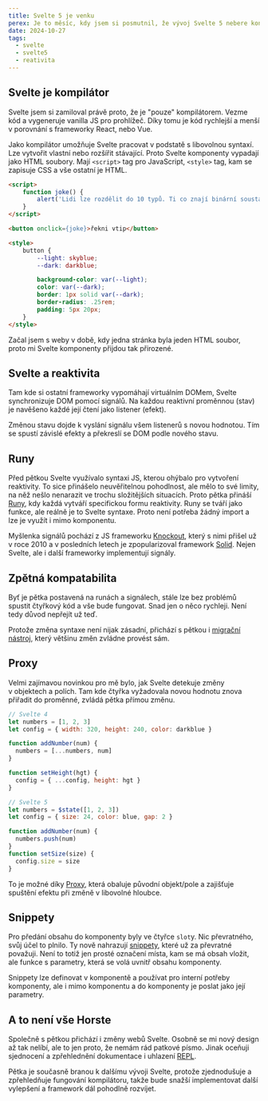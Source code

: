 ```yaml
---
title: Svelte 5 je venku
perex: Je to měsíc, kdy jsem si posmutnil, že vývoj Svelte 5 nebere konce a už je to tu! Proč jsem ale vlastně pětku tak vyhlížel? Protože přináší ještě větší míru reaktivity.
date: 2024-10-27
tags:
  - svelte
  - svelte5
  - reativita
---
```


## Svelte je kompilátor
Svelte jsem si zamiloval právě proto, že je "pouze" kompilátorem. Vezme kód a vygeneruje vanilla JS pro prohlížeč. Díky
tomu je kód rychlejší a menší v porovnání s&nbsp;frameworky React, nebo Vue.

Jako kompilátor umožňuje Svelte pracovat v&nbsp;podstatě s libovolnou syntaxí. Lze vytvořit vlastní nebo rozšířit
stávající. Proto Svelte komponenty vypadají jako HTML soubory. Mají `<script>` tag pro JavaScript, `<style>` tag, kam se
zapisuje CSS a vše ostatní je HTML.
```html
<script>
    function joke() {
        alert('Lidi lze rozdělit do 10 typů. Ti co znají binární soustavu a ti co ji neznají.')
    }
</script>

<button onclick={joke}>řekni vtip</button>

<style>
    button {
        --light: skyblue;
        --dark: darkblue;

        background-color: var(--light);
        color: var(--dark);
        border: 1px solid var(--dark);
        border-radius: .25rem;
        padding: 5px 20px;
    }
</style>
```

Začal jsem s weby v&nbsp;době, kdy jedna stránka byla jeden HTML soubor, proto mi Svelte komponenty přijdou tak přirozené.

## Svelte a reaktivita
Tam kde si ostatní frameworky vypomáhají virtuálním DOMem, Svelte synchronizuje DOM pomocí signálů. Na každou reaktivní
proměnnou (stav) je navěšeno každé její čtení jako listener (efekt).

Změnou stavu dojde k&nbsp;vyslání signálu všem listenerů s&nbsp;novou hodnotou. Tím se spustí závislé efekty a překreslí
se DOM podle nového stavu.

## Runy
Před pětkou Svelte využívalo syntaxi JS, kterou ohýbalo pro vytvoření reaktivity. To sice přinášelo neuvěřitelnou
pohodlnost, ale mělo to své limity, na něž nešlo nenarazit ve trochu složitějších situacích. Proto pětka přináší
[Runy](https://svelte.dev/docs/svelte/what-are-runes), kdy každá vytváří specifickou formu reaktivity. Runy se tváří jako
funkce, ale reálně je to Svelte syntaxe. Proto není potřeba žádný import a lze je využít i mimo komponentu.

Myšlenka signálů pochází z&nbsp;JS frameworku [Knockout](https://knockoutjs.com/), který s&nbsp;nimi přišel už
v&nbsp;roce 2010 a v&nbsp;posledních letech je zpopularizoval framework [Solid](https://www.solidjs.com/). Nejen Svelte,
ale i další frameworky implementují signály.

## Zpětná kompatabilita
Byť je pětka postavená na runách a signálech, stále lze bez problémů spustit čtyřkový kód a vše bude fungovat. Snad jen
o&nbsp;něco rychleji. Není tedy důvod nepřejít už teď.

Protože změna syntaxe není nijak zásadní, přichází s&nbsp;pětkou i [migrační nástroj](https://svelte.dev/docs/svelte/v5-migration-guide#Migration-script),
který většinu změn zvládne provést sám.

## Proxy
Velmi zajímavou novinkou pro mě bylo, jak Svelte detekuje změny v&nbsp;objektech a polích. Tam kde čtyřka vyžadovala
novou hodnotu znova přiřadit do proměnné, zvládá pětka přímou změnu.
```js
// Svelte 4
let numbers = [1, 2, 3]
let config = { width: 320, height: 240, color: darkblue }

function addNumber(num) {
  numbers = [...numbers, num]
}

function setHeight(hgt) {
  config = { ...config, height: hgt }
}

// Svelte 5
let numbers = $state([1, 2, 3])
let config = { size: 24, color: blue, gap: 2 }

function addNumber(num) {
  numbers.push(num)
}
function setSize(size) {
  config.size = size
}
```
To je možné díky [Proxy](https://developer.mozilla.org/en-US/docs/Web/JavaScript/Reference/Global_Objects/Proxy), která
obaluje původní objekt/pole a zajišťuje spuštění efektu při změně v libovolné hloubce.

## Snippety
Pro předání obsahu do komponenty byly ve čtyřce `slot`y. Nic převratného, svůj účel to plnilo. Ty nově nahrazují
[snippety](https://svelte.dev/docs/svelte/snippet), které už za převratné považuji. Není to totiž jen prosté označení
místa, kam se má obsah vložit, ale funkce s&nbsp;parametry, která se volá uvnitř obsahu komponenty.

Snippety lze definovat v komponentě a používat pro interní potřeby komponenty, ale i mimo komponentu a do komponenty je
poslat jako její parametry.

## A to není vše Horste
Společně s pětkou přichází i změny webů Svelte. Osobně se mi nový design až tak nelíbí, ale to jen proto, že nemám rád
patkové písmo. Jinak oceňuji sjednocení a zpřehlednění dokumentace i uhlazení [REPL](https://it-slovnik.cz/pojem/repl).

Pětka je současně branou k dalšímu vývoji Svelte, protože zjednodušuje a zpřehledňuje fungování kompilátoru, takže bude
snažší implementovat další vylepšení a framework dál pohodlně rozvíjet.